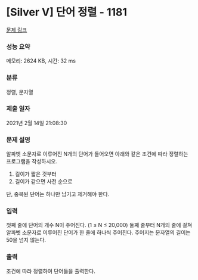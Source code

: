 # [Silver V] 단어 정렬 - 1181 

[문제 링크](https://www.acmicpc.net/problem/1181) 

### 성능 요약

메모리: 2624 KB, 시간: 32 ms

### 분류

정렬, 문자열

### 제출 일자

2021년 2월 14일 21:08:30

### 문제 설명

<p>알파벳 소문자로 이루어진 N개의 단어가 들어오면 아래와 같은 조건에 따라 정렬하는 프로그램을 작성하시오.</p>

<ol>
	<li>길이가 짧은 것부터</li>
	<li>길이가 같으면 사전 순으로</li>
</ol>

<p>단, 중복된 단어는 하나만 남기고 제거해야 한다.</p>

### 입력 

 <p>첫째 줄에 단어의 개수 N이 주어진다. (1 ≤ N ≤ 20,000) 둘째 줄부터 N개의 줄에 걸쳐 알파벳 소문자로 이루어진 단어가 한 줄에 하나씩 주어진다. 주어지는 문자열의 길이는 50을 넘지 않는다.</p>

### 출력 

 <p>조건에 따라 정렬하여 단어들을 출력한다.</p>

